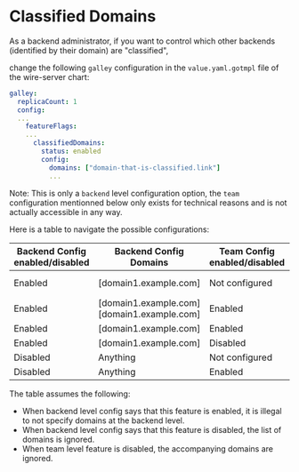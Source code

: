 # Classified Domains

As a backend administrator, if you want to control which other backends (identified by their domain) are "classified",

change the following `galley` configuration in the `value.yaml.gotmpl` file of the wire-server chart:

```yaml
galley:
  replicaCount: 1
  config:
  ...
    featureFlags:
    ...
      classifiedDomains:
        status: enabled
        config:
          domains: ["domain-that-is-classified.link"]
          ...
```
Note: This is only a `backend` level configuration option, the `team` configuration mentionned below only exists for technical reasons and is not actually accessible in any way.

Here is a table to navigate the possible configurations:

| Backend Config enabled/disabled | Backend Config Domains                         | Team Config enabled/disabled | Team Config Domains     | User's view                      |
| ------------------------------- | ---------------------------------------------- | ---------------------------- | ----------------------- | -------------------------------- |
| Enabled                         | \[domain1.example.com\]                        | Not configured               | Not configured          | Enabled, \[domain1.example.com\] |
| Enabled                         | \[domain1.example.com\]\[domain1.example.com\] | Enabled                      | Not configured          | Enabled, \[domain1.example.com\] |
| Enabled                         | \[domain1.example.com\]                        | Enabled                      | \[domain2.example.com\] | Enabled, Undefined               |
| Enabled                         | \[domain1.example.com\]                        | Disabled                     | Anything                | Undefined                        |
| Disabled                        | Anything                                       | Not configured               | Not configured          | Disabled, no domains             |
| Disabled                        | Anything                                       | Enabled                      | \[domain2.example.com\] | Undefined                        |

The table assumes the following:

- When backend level config says that this feature is enabled, it is illegal to not specify domains at the backend level.
- When backend level config says that this feature is disabled, the list of domains is ignored.
- When team level feature is disabled, the accompanying domains are ignored.
